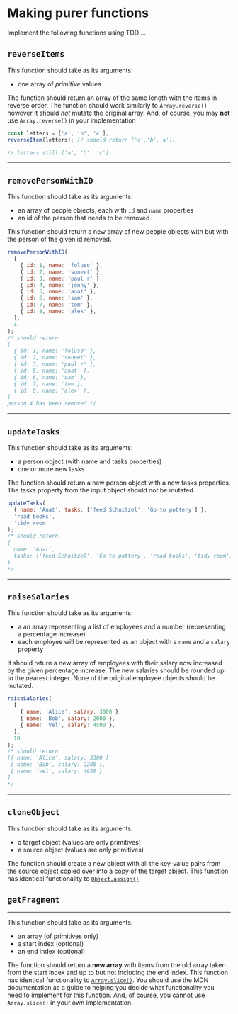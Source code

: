 # Making purer functions

Implement the following functions using TDD ...

## `reverseItems`

This function should take as its arguments:

- one array of _primitive_ values

The function should return an array of the same length with the items in reverse order. The function should work similarly to `Array.reverse()` however it should _not_ mutate the original array. And, of course, you may **not** use `Array.reverse()` in your implementation

```js
const letters = ['a', 'b', 'c'];
reverseItem(letters); // should return ['c','b','a'];

// letters still ['a', 'b', 'c']
```

---

## `removePersonWithID`

This function should take as its arguments:

- an array of people objects, each with `id` and `name` properties
- an id of the person that needs to be removed

This function should return a new array of new people objects with but with the person of the given id removed.

```js
removePersonWithID(
  [
    { id: 1, name: 'foluso' },
    { id: 2, name: 'suneet' },
    { id: 3, name: 'paul r' },
    { id: 4, name: 'jonny' },
    { id: 5, name: 'anat' },
    { id: 6, name: 'sam' },
    { id: 7, name: 'tom' },
    { id: 8, name: 'alex' },
  ],
  4
);
/* should return
[
  { id: 1, name: 'foluso' },
  { id: 2, name: 'suneet' },
  { id: 3, name: 'paul r' },
  { id: 5, name: 'anat' },
  { id: 6, name: 'sam' },
  { id: 7, name: 'tom },
  { id: 8, name: 'alex' },
]
person 4 has been removed */
```

---

## `updateTasks`

This function should take as its arguments:

- a person object (with name and tasks properties)
- one or more new tasks

The function should return a new person object with a new tasks properties. The tasks property from the input object should not be mutated.

```js
updateTasks(
  { name: 'Anat', tasks: ['feed Schnitzel', 'Go to pottery'] },
  'read books',
  'tidy room'
);
/* should return 
{
  name: 'Anat',
  tasks: ['feed Schnitzel', 'Go to pottery', 'read books', 'tidy room']
}
*/
```

---

## `raiseSalaries`

This function should take as its arguments:

- a an array representing a list of employees and a number (representing a percentage increase)
- each employee will be represented as an object with a `name` and a `salary` property

It should return a new array of employees with their salary now increased by the given percentage increase. The new salaries should be rounded up to the nearest integer. None of the original employee objects should be mutated.

```js
raiseSalaries(
  [
    { name: 'Alice', salary: 3000 },
    { name: 'Bob', salary: 2000 },
    { name: 'Vel', salary: 4500 },
  ],
  10
);
/* should return 
[{ name: 'Alice', salary: 3300 },
 { name: 'Bob', salary: 2200 }, 
 { name: 'Vel', salary: 4950 }
]
*/
```

---

## `cloneObject`

This function should take as its arguments:

- a target object (values are only primitives)
- a source object (values are only primitives)

The function should create a new object with all the key-value pairs from the source object copied over into a copy of the target object. This function has identical functionality to [`Object.assign()`](https://developer.mozilla.org/en-US/docs/Web/JavaScript/Reference/Global_Objects/Object/assign)

## `getFragment`

---

This function should take as its arguments:

- an array (of primitives only)
- a start index (optional)
- an end index (optional)

The function should return a **new array** with items from the old array taken from the start index and up to but not including the end index. This function has identical functionality to [`Array.slice()`](https://developer.mozilla.org/en-us/docs/web/javascript/reference/global_objects/array/slice). You should use the MDN documentation as a guide to helping you decide what functionality you need to implement for this function. And, of course, you cannot use `Array.slice()` in your own implementation.
